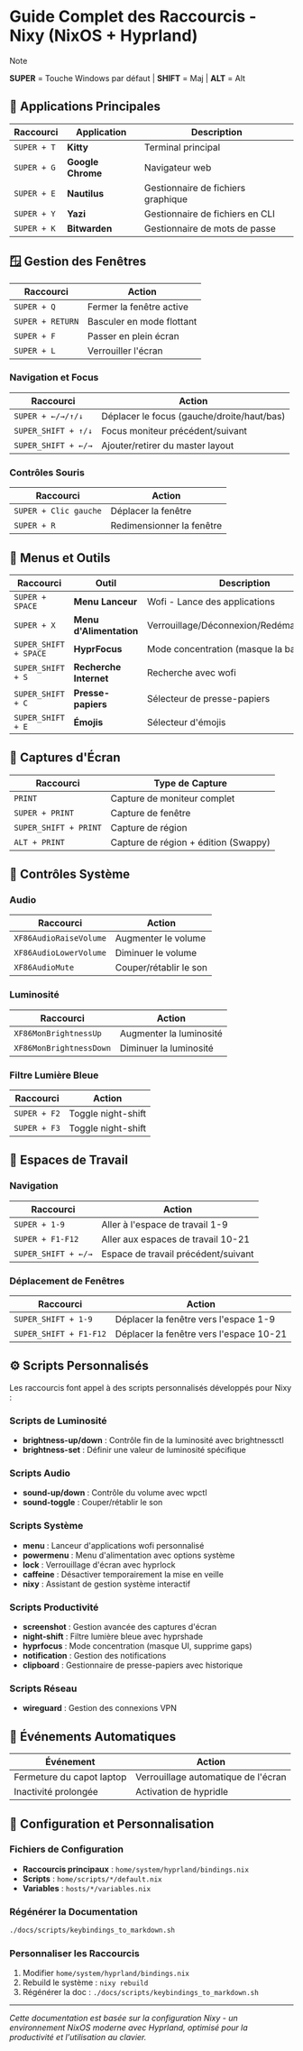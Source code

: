 # Guide Complet des Raccourcis - Nixy (NixOS + Hyprland)

> [!NOTE]
> **SUPER** = Touche Windows par défaut | **SHIFT** = Maj | **ALT** = Alt

## 🚀 Applications Principales

| Raccourci | Application | Description |
|-----------|-------------|-------------|
| `SUPER + T` | **Kitty** | Terminal principal |
| `SUPER + G` | **Google Chrome** | Navigateur web |
| `SUPER + E` | **Nautilus** | Gestionnaire de fichiers graphique |
| `SUPER + Y` | **Yazi** | Gestionnaire de fichiers en CLI |
| `SUPER + K` | **Bitwarden** | Gestionnaire de mots de passe |

## 🪟 Gestion des Fenêtres

| Raccourci | Action |
|-----------|--------|
| `SUPER + Q` | Fermer la fenêtre active |
| `SUPER + RETURN` | Basculer en mode flottant |
| `SUPER + F` | Passer en plein écran |
| `SUPER + L` | Verrouiller l'écran |

### Navigation et Focus
| Raccourci | Action |
|-----------|--------|
| `SUPER + ←/→/↑/↓` | Déplacer le focus (gauche/droite/haut/bas) |
| `SUPER_SHIFT + ↑/↓` | Focus moniteur précédent/suivant |
| `SUPER_SHIFT + ←/→` | Ajouter/retirer du master layout |

### Contrôles Souris
| Raccourci | Action |
|-----------|--------|
| `SUPER + Clic gauche` | Déplacer la fenêtre |
| `SUPER + R` | Redimensionner la fenêtre |

## 🎯 Menus et Outils

| Raccourci | Outil | Description |
|-----------|-------|-------------|
| `SUPER + SPACE` | **Menu Lanceur** | Wofi - Lance des applications |
| `SUPER + X` | **Menu d'Alimentation** | Verrouillage/Déconnexion/Redémarrage/Arrêt |
| `SUPER_SHIFT + SPACE` | **HyprFocus** | Mode concentration (masque la barre) |
| `SUPER_SHIFT + S` | **Recherche Internet** | Recherche avec wofi |
| `SUPER_SHIFT + C` | **Presse-papiers** | Sélecteur de presse-papiers |
| `SUPER_SHIFT + E` | **Émojis** | Sélecteur d'émojis |

## 📸 Captures d'Écran

| Raccourci | Type de Capture |
|-----------|-----------------|
| `PRINT` | Capture de moniteur complet |
| `SUPER + PRINT` | Capture de fenêtre |
| `SUPER_SHIFT + PRINT` | Capture de région |
| `ALT + PRINT` | Capture de région + édition (Swappy) |

## 🎵 Contrôles Système

### Audio
| Raccourci | Action |
|-----------|--------|
| `XF86AudioRaiseVolume` | Augmenter le volume |
| `XF86AudioLowerVolume` | Diminuer le volume |
| `XF86AudioMute` | Couper/rétablir le son |

### Luminosité
| Raccourci | Action |
|-----------|--------|
| `XF86MonBrightnessUp` | Augmenter la luminosité |
| `XF86MonBrightnessDown` | Diminuer la luminosité |

### Filtre Lumière Bleue
| Raccourci | Action |
|-----------|--------|
| `SUPER + F2` | Toggle night-shift |
| `SUPER + F3` | Toggle night-shift |

## 🏢 Espaces de Travail

### Navigation
| Raccourci | Action |
|-----------|--------|
| `SUPER + 1-9` | Aller à l'espace de travail 1-9 |
| `SUPER + F1-F12` | Aller aux espaces de travail 10-21 |
| `SUPER_SHIFT + ←/→` | Espace de travail précédent/suivant |

### Déplacement de Fenêtres
| Raccourci | Action |
|-----------|--------|
| `SUPER_SHIFT + 1-9` | Déplacer la fenêtre vers l'espace 1-9 |
| `SUPER_SHIFT + F1-F12` | Déplacer la fenêtre vers l'espace 10-21 |

## ⚙️ Scripts Personnalisés

Les raccourcis font appel à des scripts personnalisés développés pour Nixy :

### Scripts de Luminosité
- **brightness-up/down** : Contrôle fin de la luminosité avec brightnessctl
- **brightness-set** : Définir une valeur de luminosité spécifique

### Scripts Audio
- **sound-up/down** : Contrôle du volume avec wpctl
- **sound-toggle** : Couper/rétablir le son

### Scripts Système
- **menu** : Lanceur d'applications wofi personnalisé
- **powermenu** : Menu d'alimentation avec options système
- **lock** : Verrouillage d'écran avec hyprlock
- **caffeine** : Désactiver temporairement la mise en veille
- **nixy** : Assistant de gestion système interactif

### Scripts Productivité
- **screenshot** : Gestion avancée des captures d'écran
- **night-shift** : Filtre lumière bleue avec hyprshade
- **hyprfocus** : Mode concentration (masque UI, supprime gaps)
- **notification** : Gestion des notifications
- **clipboard** : Gestionnaire de presse-papiers avec historique

### Scripts Réseau
- **wireguard** : Gestion des connexions VPN

## 🔐 Événements Automatiques

| Événement | Action |
|-----------|--------|
| Fermeture du capot laptop | Verrouillage automatique de l'écran |
| Inactivité prolongée | Activation de hypridle |

## 📝 Configuration et Personnalisation

### Fichiers de Configuration
- **Raccourcis principaux** : `home/system/hyprland/bindings.nix`
- **Scripts** : `home/scripts/*/default.nix`
- **Variables** : `hosts/*/variables.nix`

### Régénérer la Documentation
```bash
./docs/scripts/keybindings_to_markdown.sh
```

### Personnaliser les Raccourcis
1. Modifier `home/system/hyprland/bindings.nix`
2. Rebuild le système : `nixy rebuild`
3. Régénérer la doc : `./docs/scripts/keybindings_to_markdown.sh`

---

*Cette documentation est basée sur la configuration Nixy - un environnement NixOS moderne avec Hyprland, optimisé pour la productivité et l'utilisation au clavier.*